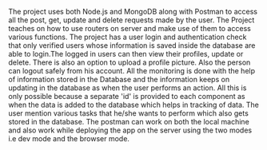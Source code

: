 The project uses both Node.js and MongoDB along with Postman to access all the post, get, update and delete requests made by the user. The Project teaches on how to use routers on server and make use of them to access various functions. The project has a user login and authentication check that only verified users whose information is saved inside the database are able to login.The logged in users can then view their profiles, update or delete. There is also an option to upload a profile picture. Also the person can logout safely from his account. All the monitoring is done with the help of information stored in the Database and the information keeps on updating in the database as when the user performs an action. All this is only possible because a separate 'id' is provided to each component as when the data is added to the database which helps in tracking of data. The user mention various tasks that he/she wants to perform which also gets stored in the database. The postman can work on both the local machine and also work while deploying the app on the server using the two modes i.e dev mode and the browser mode.
